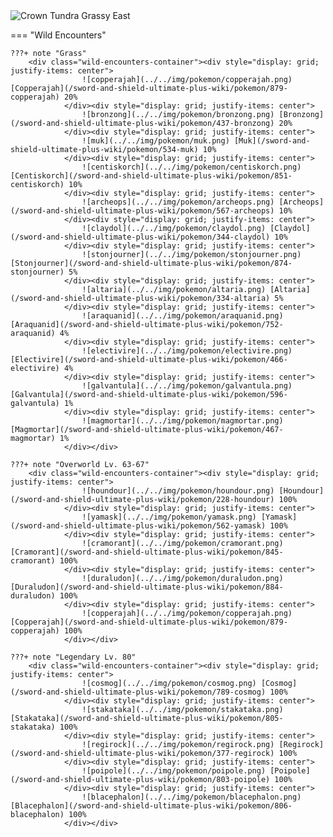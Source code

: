 <img src="../../img/routes/Crown Tundra Grassy East.png" alt="Crown Tundra Grassy East"/>

=== "Wild Encounters"


	???+ note "Grass"
		<div class="wild-encounters-container"><div style="display: grid; justify-items: center">
                    ![copperajah](../../img/pokemon/copperajah.png) [Copperajah](/sword-and-shield-ultimate-plus-wiki/pokemon/879-copperajah) 20%
                </div><div style="display: grid; justify-items: center">
                    ![bronzong](../../img/pokemon/bronzong.png) [Bronzong](/sword-and-shield-ultimate-plus-wiki/pokemon/437-bronzong) 20%
                </div><div style="display: grid; justify-items: center">
                    ![muk](../../img/pokemon/muk.png) [Muk](/sword-and-shield-ultimate-plus-wiki/pokemon/534-muk) 10%
                </div><div style="display: grid; justify-items: center">
                    ![centiskorch](../../img/pokemon/centiskorch.png) [Centiskorch](/sword-and-shield-ultimate-plus-wiki/pokemon/851-centiskorch) 10%
                </div><div style="display: grid; justify-items: center">
                    ![archeops](../../img/pokemon/archeops.png) [Archeops](/sword-and-shield-ultimate-plus-wiki/pokemon/567-archeops) 10%
                </div><div style="display: grid; justify-items: center">
                    ![claydol](../../img/pokemon/claydol.png) [Claydol](/sword-and-shield-ultimate-plus-wiki/pokemon/344-claydol) 10%
                </div><div style="display: grid; justify-items: center">
                    ![stonjourner](../../img/pokemon/stonjourner.png) [Stonjourner](/sword-and-shield-ultimate-plus-wiki/pokemon/874-stonjourner) 5%
                </div><div style="display: grid; justify-items: center">
                    ![altaria](../../img/pokemon/altaria.png) [Altaria](/sword-and-shield-ultimate-plus-wiki/pokemon/334-altaria) 5%
                </div><div style="display: grid; justify-items: center">
                    ![araquanid](../../img/pokemon/araquanid.png) [Araquanid](/sword-and-shield-ultimate-plus-wiki/pokemon/752-araquanid) 4%
                </div><div style="display: grid; justify-items: center">
                    ![electivire](../../img/pokemon/electivire.png) [Electivire](/sword-and-shield-ultimate-plus-wiki/pokemon/466-electivire) 4%
                </div><div style="display: grid; justify-items: center">
                    ![galvantula](../../img/pokemon/galvantula.png) [Galvantula](/sword-and-shield-ultimate-plus-wiki/pokemon/596-galvantula) 1%
                </div><div style="display: grid; justify-items: center">
                    ![magmortar](../../img/pokemon/magmortar.png) [Magmortar](/sword-and-shield-ultimate-plus-wiki/pokemon/467-magmortar) 1%
                </div></div>

	???+ note "Overworld Lv. 63-67"
		<div class="wild-encounters-container"><div style="display: grid; justify-items: center">
                    ![houndour](../../img/pokemon/houndour.png) [Houndour](/sword-and-shield-ultimate-plus-wiki/pokemon/228-houndour) 100%
                </div><div style="display: grid; justify-items: center">
                    ![yamask](../../img/pokemon/yamask.png) [Yamask](/sword-and-shield-ultimate-plus-wiki/pokemon/562-yamask) 100%
                </div><div style="display: grid; justify-items: center">
                    ![cramorant](../../img/pokemon/cramorant.png) [Cramorant](/sword-and-shield-ultimate-plus-wiki/pokemon/845-cramorant) 100%
                </div><div style="display: grid; justify-items: center">
                    ![duraludon](../../img/pokemon/duraludon.png) [Duraludon](/sword-and-shield-ultimate-plus-wiki/pokemon/884-duraludon) 100%
                </div><div style="display: grid; justify-items: center">
                    ![copperajah](../../img/pokemon/copperajah.png) [Copperajah](/sword-and-shield-ultimate-plus-wiki/pokemon/879-copperajah) 100%
                </div></div>

	???+ note "Legendary Lv. 80"
		<div class="wild-encounters-container"><div style="display: grid; justify-items: center">
                    ![cosmog](../../img/pokemon/cosmog.png) [Cosmog](/sword-and-shield-ultimate-plus-wiki/pokemon/789-cosmog) 100%
                </div><div style="display: grid; justify-items: center">
                    ![stakataka](../../img/pokemon/stakataka.png) [Stakataka](/sword-and-shield-ultimate-plus-wiki/pokemon/805-stakataka) 100%
                </div><div style="display: grid; justify-items: center">
                    ![regirock](../../img/pokemon/regirock.png) [Regirock](/sword-and-shield-ultimate-plus-wiki/pokemon/377-regirock) 100%
                </div><div style="display: grid; justify-items: center">
                    ![poipole](../../img/pokemon/poipole.png) [Poipole](/sword-and-shield-ultimate-plus-wiki/pokemon/803-poipole) 100%
                </div><div style="display: grid; justify-items: center">
                    ![blacephalon](../../img/pokemon/blacephalon.png) [Blacephalon](/sword-and-shield-ultimate-plus-wiki/pokemon/806-blacephalon) 100%
                </div></div>



